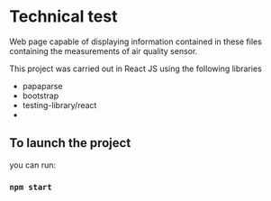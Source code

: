 # Technical test 

Web page capable of displaying
information contained in these files containing the measurements of
air quality sensor.

This project was carried out in React JS using the following libraries
- papaparse
- bootstrap
- testing-library/react
- 
## To launch the project

 you can run:

### `npm start`

